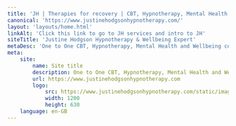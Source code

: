 ```yaml
---
title: 'JH | Therapies for recovery | CBT, Hypnotherapy, Mental Health, and Wellbeing Expert'
canonical: 'https://www.justinehodgsonhypnotherapy.com/'
layout: 'layouts/home.html'
linkAlt: 'Click this link to go to JH services and intro to JH'
siteTitle: 'Justine Hodgson Hypnotherapy & Wellbeing Expert'
metaDesc: 'One to One CBT, Hypnotherapy, Mental Health and Wellbeing coaching and Yin Yoga therapy online services based in the UK.'
meta:
    site:
        name: Site title
        description: One to One CBT, Hypnotherapy, Mental Health and Wellbeing coaching and Yin Yoga therapy online services based in the UK.
        url: https://www.justinehodgsonhypnotherapy.com
        logo:
            src: https://www.justinehodgsonhypnotherapy.com/static/images/fb-image.min.jpg
            width: 1200
            height: 630
    language: en-GB
---
```



